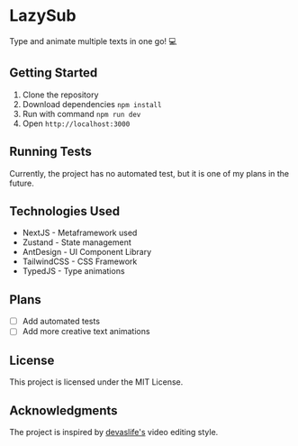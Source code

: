 
# LazySub

Type and animate multiple texts in one go! 💻

## Getting Started

1. Clone the repository
2. Download dependencies `npm install`
3. Run with command `npm run dev`
4. Open `http://localhost:3000`

## Running Tests

Currently, the project has no automated test, but it is one of my plans in the future.

## Technologies Used
- NextJS - Metaframework used
- Zustand - State management
- AntDesign - UI Component Library
- TailwindCSS - CSS Framework
- TypedJS - Type animations

## Plans

 - [ ] Add automated tests 
 - [ ] Add more creative text animations

## License
This project is licensed under the MIT License.

## Acknowledgments
The project is inspired by [devaslife's](https://www.youtube.com/watch?v=zu_vqAWHy_E&t=2s) video editing style.
